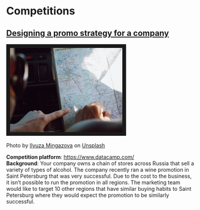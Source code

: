 # Competitions

## [Designing a promo strategy for a company](https://github.com/SergeiDm/Competitions/tree/main/Promo%20strategy)
<p align = "left">
  <img src="https://github.com/SergeiDm/Competitions/blob/main/illustrations/russia_regions.jpg" width="300" height="225" border="10" />
</p>
<p align = "left">
  Photo by <a href="https://unsplash.com/@ilyuza?utm_source=unsplash&utm_medium=referral&utm_content=creditCopyText">Ilyuza Mingazova</a> on <a href="https://unsplash.com/s/photos/map-russia?utm_source=unsplash&utm_medium=referral&utm_content=creditCopyText">Unsplash</a>
</p>

**Competition platform**: https://www.datacamp.com/  
**Background**: Your company owns a chain of stores across Russia that sell a variety of types of alcohol. The company recently ran a wine promotion in Saint Petersburg that was very successful. Due to the cost to the business, it isn’t possible to run the promotion in all regions. The marketing team would like to target 10 other regions that have similar buying habits to Saint Petersburg where they would expect the promotion to be similarly successful.
